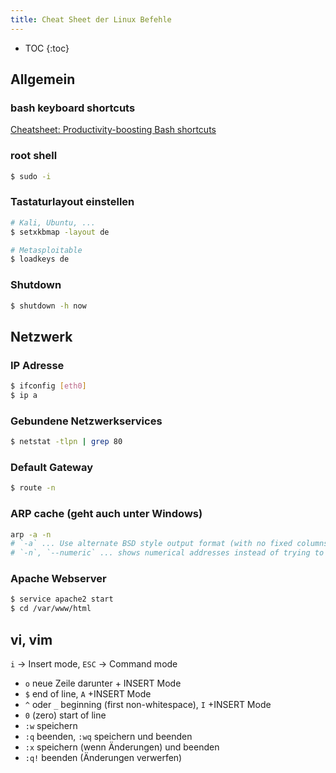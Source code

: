 ```yaml
---
title: Cheat Sheet der Linux Befehle
---
```


* TOC
{:toc}
## Allgemein

### bash keyboard shortcuts

[Cheatsheet: Productivity-boosting Bash shortcuts](https://blog.ssdnodes.com/blog/cheatsheet-bash-shortcuts/)



### **root** shell

```sh
$ sudo -i
```



### **Tastaturlayout** einstellen

```sh
# Kali, Ubuntu, ... 
$ setxkbmap -layout de
```

```sh
# Metasploitable
$ loadkeys de
```



### **Shutdown**

```sh
$ shutdown -h now
```



## Netzwerk



### **IP Adresse**

```sh
$ ifconfig [eth0]
$ ip a
```



### Gebundene Netzwerkservices

```sh
$ netstat -tlpn | grep 80
```



### **Default Gateway**

```sh
$ route -n
```



### **ARP** cache (geht auch unter Windows)

```sh
arp -a -n
# `-a` ... Use alternate BSD style output format (with no fixed columns)
# `-n`, `--numeric` ... shows numerical addresses instead of trying to determine symbolic host, port or user names
```



### **Apache** Webserver

```sh
$ service apache2 start
$ cd /var/www/html
```



## vi, vim

`i` → Insert mode, `ESC` → Command mode

- `o` neue Zeile darunter + INSERT Mode
- `$` end of line, `A` +INSERT Mode
- `^` oder `_`  beginning (first non-whitespace), `I` +INSERT Mode
- `0` (zero) start of line
- `:w` speichern
- `:q` beenden, `:wq` speichern und beenden
- `:x` speichern (wenn Änderungen) und beenden
- `:q!` beenden (Änderungen verwerfen)

